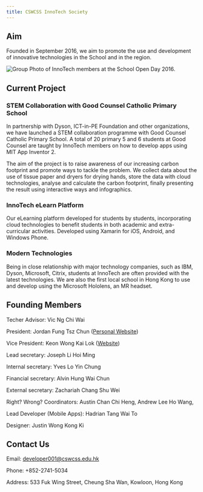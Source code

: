 ```yaml
---
title: CSWCSS InnoTech Society
---
```


## Aim

Founded in September 2016, we aim to promote the use and development of innovative technologies in the School and in the region.

![Group Photo of InnoTech members at the School Open Day 2016.](https://raw.githubusercontent.com/CSWCSS-InnoTech/cswcss-innotech.github.io/master/group-photo2.jpg)

## Current Project

### STEM Collaboration with Good Counsel Catholic Primary School

In partnership with Dyson, ICT-in-PE Foundation and other organizations, we have launched a STEM collaboration programme with Good Counsel Catholic Primary School. A total of 20 primary 5 and 6 students at Good Counsel are taught by InnoTech members on how to develop apps using MIT App Inventor 2. 

The aim of the project is to raise awareness of our increasing carbon footprint and promote ways to tackle the problem. We collect data about the use of tissue paper and dryers for drying hands, store the data with cloud technologies, analyse and calculate the carbon footprint, finally presenting the result using interactive ways and infographics.

### InnoTech eLearn Platform

Our eLearning platform developed for students by students, incorporating cloud technologies to benefit students in both academic and extra-curricular activities. Developed using Xamarin for iOS, Android, and Windows Phone.

### Modern Technologies

Being in close relationship with major technology companies, such as IBM, Dyson, Microsoft, Citrix, students at InnoTech are often provided with the latest technologies. We are also the first local school in Hong Kong to use and develop using the Microsoft Hololens, an MR headset. 

## Founding Members

Techer Advisor: Vic Ng Chi Wai

President: Jordan Fung Tsz Chun ([Personal Website](http://www.jordanfung.com))

Vice President: Keon Wong Kai Lok ([Website](http://designheaven8.wixsite.com/lego-mania-official))

Lead secretary:
Joseph Li Hoi Ming

Internal secretary:
Yves Lo Yin Chung

Financial secretary: 
Alvin Hung Wai Chun

External secretary:
Zachariah Chang Shu Wei

Right? Wrong?
Coordinators: Austin Chan Chi Heng, Andrew Lee Ho Wang, 

Lead Developer (Mobile Apps): Hadrian Tang Wai To

Designer: Justin Wong Kong Ki

## Contact Us

Email: developer001@cswcss.edu.hk

Phone: +852-2741-5034

Address: 533 Fuk Wing Street, Cheung Sha Wan, Kowloon, Hong Kong
